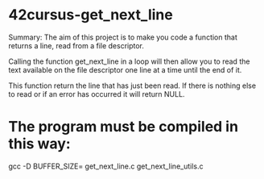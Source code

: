 # 42cursus-get_next_line

Summary: The aim of this project is to make you code a function that returns a line,
read from a file descriptor.

Calling the function get_next_line in a loop will then allow you to read the text
available on the file descriptor one line at a time until the end of it.

This function return the line that has just been read. If there is nothing
else to read or if an error has occurred it will return NULL.

# The program must be compiled in this way:
gcc  -D BUFFER_SIZE=<size> get_next_line.c get_next_line_utils.c
